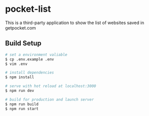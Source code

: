 # pocket-list

This is a third-party application to show the list of websites saved in getpocket.com

## Build Setup

```bash
# set a environment valiable
$ cp .env.example .env
$ vim .env

# install dependencies
$ npm install

# serve with hot reload at localhost:3000
$ npm run dev

# build for production and launch server
$ npm run build
$ npm run start
```
